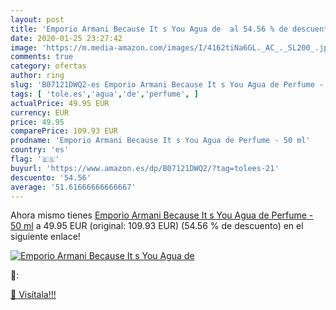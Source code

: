 ```yaml
---
layout: post
title: 'Emporio Armani Because It s You Agua de  al 54.56 % de descuento'
date: 2020-01-25 23:27:42
image: 'https://m.media-amazon.com/images/I/4162tiNa6GL._AC_._SL200_.jpg'
comments: true
category: ofertas
author: ring
slug: 'B07121DWQ2-es Emporio Armani Because It s You Agua de Perfume - 50 ml'
tags: [ 'tole.es','agua','de','perfume', ]
actualPrice: 49.95 EUR
currency: EUR
price: 49.95
comparePrice: 109.93 EUR
prodname: 'Emporio Armani Because It s You Agua de Perfume - 50 ml'
country: 'es'
flag: '🇪🇸'
buyurl: 'https://www.amazon.es/dp/B07121DWQ2/?tag=tolees-21'
descuento: '54.56'
average: '51.61666666666667'
---
```


Ahora mismo tienes [Emporio Armani Because It s You Agua de Perfume - 50 ml](https://www.amazon.es/dp/B07121DWQ2/?tag=tolees-21) a 49.95 EUR (original: 109.93 EUR) (54.56 %  de descuento) en el siguiente enlace!

[![Emporio Armani Because It s You Agua de ](https://m.media-amazon.com/images/I/4162tiNa6GL._AC_._SL200_.jpg)](https://www.amazon.es/dp/B07121DWQ2/?tag=tolees-21)

🔎:


[🛒 Visítala!!!](https://www.amazon.es/dp/B07121DWQ2/?tag=tolees-21)
